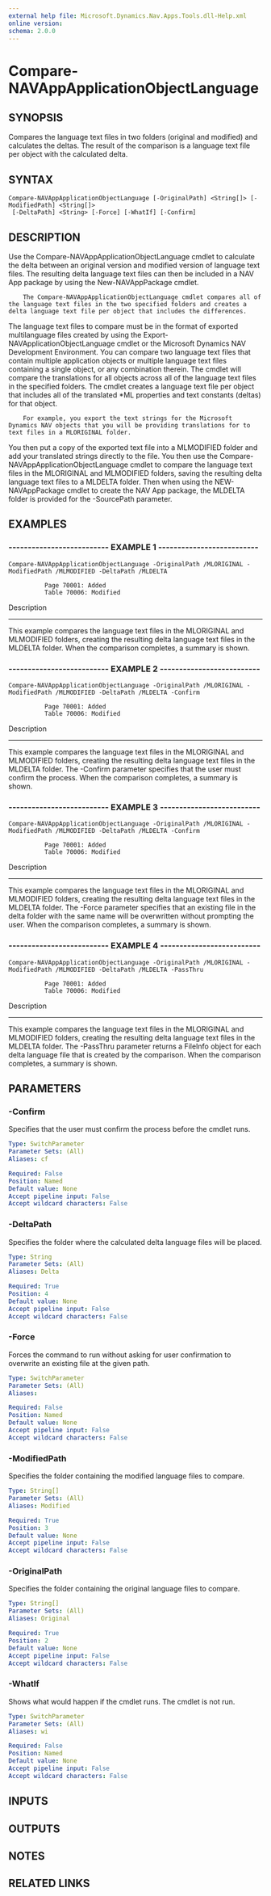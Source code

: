 ```yaml
---
external help file: Microsoft.Dynamics.Nav.Apps.Tools.dll-Help.xml
online version: 
schema: 2.0.0
---
```


# Compare-NAVAppApplicationObjectLanguage

## SYNOPSIS
Compares the language text files in two folders (original and modified) and calculates the deltas.
The result of the comparison is a language text file per object with the calculated delta.

## SYNTAX

```
Compare-NAVAppApplicationObjectLanguage [-OriginalPath] <String[]> [-ModifiedPath] <String[]>
 [-DeltaPath] <String> [-Force] [-WhatIf] [-Confirm]
```

## DESCRIPTION
Use the Compare-NAVAppApplicationObjectLanguage cmdlet to calculate the delta between an original version and modified version of language text files.
The resulting delta language text files can then be included in a NAV App package by using the New-NAVAppPackage cmdlet.

        The Compare-NAVAppApplicationObjectLanguage cmdlet compares all of the language text files in the two specified folders and creates a delta language text file per object that includes the differences.
The language text files to compare must be in the format of exported multilanguage files created by using the Export-NAVApplicationObjectLanguage cmdlet or the Microsoft Dynamics NAV Development Environment.
You can compare two language text files that contain multiple application objects or multiple language text files containing a single object, or any combination therein.
The cmdlet will compare the translations for all objects across all of the language text files in the specified folders.
The cmdlet creates a language text file per object that includes all of the translated *ML properties and text constants (deltas) for that object.

        For example, you export the text strings for the Microsoft Dynamics NAV objects that you will be providing translations for to text files in a MLORIGINAL folder.
You then put a copy of the exported text file into a MLMODIFIED folder and add your translated strings directly to the file.
You then use the Compare-NAVAppApplicationObjectLanguage cmdlet to compare the language text files in the MLORIGINAL and MLMODIFIED folders, saving the resulting delta language text files to a MLDELTA folder.
Then when using the NEW-NAVAppPackage cmdlet to create the NAV App package, the MLDELTA folder is provided for the -SourcePath parameter.

## EXAMPLES

### -------------------------- EXAMPLE 1 --------------------------
```
Compare-NAVAppApplicationObjectLanguage -OriginalPath /MLORIGINAL -ModifiedPath /MLMODIFIED -DeltaPath /MLDELTA

          Page 70001: Added
          Table 70006: Modified
```

Description

-----------

This example compares the language text files in the MLORIGINAL and MLMODIFIED folders, creating the resulting delta language text files in the MLDELTA folder.
When the comparison completes, a summary is shown.

### -------------------------- EXAMPLE 2 --------------------------
```
Compare-NAVAppApplicationObjectLanguage -OriginalPath /MLORIGINAL -ModifiedPath /MLMODIFIED -DeltaPath /MLDELTA -Confirm

          Page 70001: Added
          Table 70006: Modified
```

Description

-----------

This example compares the language text files in the MLORIGINAL and MLMODIFIED folders, creating the resulting delta language text files in the MLDELTA folder.
The -Confirm parameter specifies that the user must confirm the process.
When the comparison completes, a summary is shown.

### -------------------------- EXAMPLE 3 --------------------------
```
Compare-NAVAppApplicationObjectLanguage -OriginalPath /MLORIGINAL -ModifiedPath /MLMODIFIED -DeltaPath /MLDELTA -Confirm

          Page 70001: Added
          Table 70006: Modified
```

Description

-----------

This example compares the language text files in the MLORIGINAL and MLMODIFIED folders, creating the resulting delta language text files in the MLDELTA folder.
The -Force parameter specifies that an existing file in the delta folder with the same name will be overwritten without prompting the user.
When the comparison completes, a summary is shown.

### -------------------------- EXAMPLE 4 --------------------------
```
Compare-NAVAppApplicationObjectLanguage -OriginalPath /MLORIGINAL -ModifiedPath /MLMODIFIED -DeltaPath /MLDELTA -PassThru

          Page 70001: Added
          Table 70006: Modified
```

Description

-----------

This example compares the language text files in the MLORIGINAL and MLMODIFIED folders, creating the resulting delta language text files in the MLDELTA folder.
The -PassThru parameter returns a FileInfo object for each delta language file that is created by the comparison.
When the comparison completes, a summary is shown.

## PARAMETERS

### -Confirm
Specifies that the user must confirm the process before the cmdlet runs.

```yaml
Type: SwitchParameter
Parameter Sets: (All)
Aliases: cf

Required: False
Position: Named
Default value: None
Accept pipeline input: False
Accept wildcard characters: False
```

### -DeltaPath
Specifies the folder where the calculated delta language files will be placed.

```yaml
Type: String
Parameter Sets: (All)
Aliases: Delta

Required: True
Position: 4
Default value: None
Accept pipeline input: False
Accept wildcard characters: False
```

### -Force
Forces the command to run without asking for user confirmation to overwrite an existing file at the given path.

```yaml
Type: SwitchParameter
Parameter Sets: (All)
Aliases: 

Required: False
Position: Named
Default value: None
Accept pipeline input: False
Accept wildcard characters: False
```

### -ModifiedPath
Specifies the folder containing the modified language files to compare.

```yaml
Type: String[]
Parameter Sets: (All)
Aliases: Modified

Required: True
Position: 3
Default value: None
Accept pipeline input: False
Accept wildcard characters: False
```

### -OriginalPath
Specifies the folder containing the original language files to compare.

```yaml
Type: String[]
Parameter Sets: (All)
Aliases: Original

Required: True
Position: 2
Default value: None
Accept pipeline input: False
Accept wildcard characters: False
```

### -WhatIf
Shows what would happen if the cmdlet runs.
The cmdlet is not run.

```yaml
Type: SwitchParameter
Parameter Sets: (All)
Aliases: wi

Required: False
Position: Named
Default value: None
Accept pipeline input: False
Accept wildcard characters: False
```

## INPUTS

## OUTPUTS

## NOTES
## RELATED LINKS

